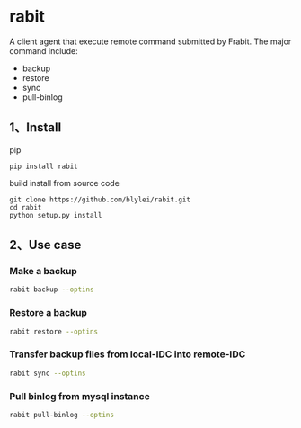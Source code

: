 # rabit
A client agent that execute remote command submitted by Frabit.
The major command include:
- backup
- restore
- sync
- pull-binlog

## 1、Install
pip
```
pip install rabit
```
build install from source code
```
git clone https://github.com/blylei/rabit.git
cd rabit
python setup.py install
```
## 2、Use case
### Make a backup
```bash
rabit backup --optins
```

### Restore a backup
```bash
rabit restore --optins
```

### Transfer backup files from local-IDC into remote-IDC
```bash
rabit sync --optins
```

### Pull binlog from mysql instance
```bash
rabit pull-binlog --optins
```